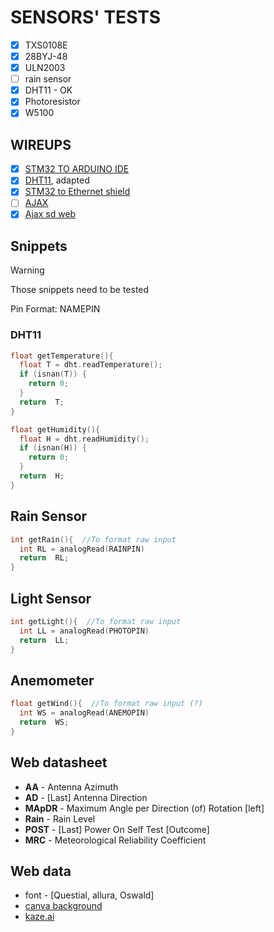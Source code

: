 # SENSORS' TESTS

- [X] TXS0108E
- [x] 28BYJ-48
- [x] ULN2003
- [ ] rain sensor
- [X] DHT11 - OK
- [X] Photoresistor
- [X] W5100 

## WIREUPS

- [X] [STM32 TO ARDUINO IDE](https://www.youtube.com/watch?v=yssEiMLGH90)
- [X] [DHT11](https://randomnerdtutorials.com/esp32-dht11-dht22-temperature-humidity-sensor-arduino-ide/), adapted
- [X] [STM32 to Ethernet shield](https://balau82.wordpress.com/2015/08/02/arduino-ethernet-shield-on-stm32-nucleo/)
- [ ] [AJAX](https://startingelectronics.org/tutorials/arduino/ethernet-shield-web-server-tutorial/web-server-read-switch-using-AJAX/)
- [X] [Ajax sd web](https://www.youtube.com/watch?v=E3uCFFf3hxc)

## Snippets
> [!WARNING]
> Those snippets need to be tested

Pin Format: NAMEPIN

### DHT11

``` cpp
float getTemperature(){
  float T = dht.readTemperature();
  if (isnan(T)) {   
    return 0;
  }
  return  T;
}
```
``` cpp
float getHumidity(){
  float H = dht.readHumidity();
  if (isnan(H)) {   
    return 0;
  }
  return  H;
}
```

## Rain Sensor
``` cpp
int getRain(){  //To format raw input 
  int RL = analogRead(RAINPIN)
  return  RL;
}
```

## Light Sensor
``` cpp
int getLight(){  //To format raw input 
  int LL = analogRead(PHOTOPIN)
  return  LL;
}
```

## Anemometer
``` cpp
float getWind(){  //To format raw input (?)
  int WS = analogRead(ANEMOPIN)
  return  WS;
}
```

## Web datasheet
- **AA** - Antenna Azimuth
- **AD** - [Last] Antenna Direction
- **MApDR** - Maximum Angle per Direction (of) Rotation [left]
- **Rain** - Rain Level
- **POST** - [Last] Power On Self Test [Outcome]
- **MRC** - Meteorological Reliability Coefficient

## Web data
- font - [Questial, allura, Oswald]
- [canva background](https://www.canva.com/design/DAGjF7-2_sY/XArurzRtQZ8dEjKSA_NvSw/edit)
- [kaze.ai](https://kaze.ai/watermark-removal/processing?fromPage=watermark-removal)

